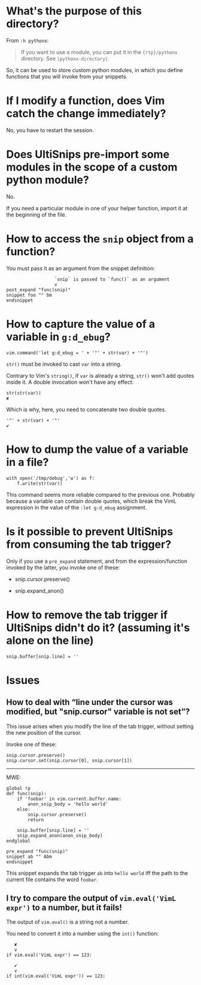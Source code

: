 # What's the purpose of this directory?

From `:h pythonx`:

> If you want to use a module, you can put it in the `{rtp}/pythonx` directory.
> See `|pythonx-directory|`.

So, it can be used to store custom python modules, in which you define functions
that you will invoke from your snippets.

# If I modify a function, does Vim catch the change immediately?

No, you have to restart the session.

# Does UltiSnips pre-import some modules in the scope of a custom python module?

No.

If you need a particular module in one of your helper function, import it at the
beginning of the file.

# How to access the `snip` object from a function?

You must pass it as an argument from the snippet definition:

                      `snip` is passed to `func()` as an argument
                      v
    post_expand "func(snip)"
    snippet foo "" bm
    endsnippet

# How to capture the value of a variable in `g:d_ebug`?

    vim.command('let g:d_ebug = ' + '"' + str(var) + '"')

`str()` must be invoked to cast `var` into a string.

Contrary to  Vim's `string()`, if `var`  is already a string,  `str()` won't add
quotes inside it.
A double invocation won't have any effect:

    str(str(var))
    ✘

Which is why, here, you need to concatenate two double quotes.

    '"' + str(var) + '"'
    ✔

# How to dump the value of a variable in a file?

    with open('/tmp/debug','w') as f:
        f.write(str(var))

This command seems more reliable compared to the previous one.
Probably because  a variable  can contain  double quotes,  which break  the VimL
expression in the value of the `:let g:d_ebug` assignment.

# Is it possible to prevent UltiSnips from consuming the tab trigger?

Only  if you  use a  `pre_expand`  statement, and  from the  expression/function
invoked by the latter, you invoke one of these:

   - snip.cursor.preserve()

   - snip.expand_anon()

# How to remove the tab trigger if UltiSnips didn't do it?   (assuming it's alone on the line)

    snip.buffer[snip.line] = ''

##
# Issues
## How to deal with “line under the cursor was modified, but "snip.cursor" variable is not set”?

This issue arises when  you modify the line of the  tab trigger, without setting
the new position of the cursor.

Invoke one of these:

    snip.cursor.preserve()
    snip.cursor.set(snip.cursor[0], snip.cursor[1])

---

MWE:

    global !p
    def func(snip):
        if 'foobar' in vim.current.buffer.name:
            anon_snip_body = 'hello world'
        else:
            snip.cursor.preserve()
            return

        snip.buffer[snip.line] = ''
        snip.expand_anon(anon_snip_body)
    endglobal

    pre_expand "func(snip)"
    snippet ab "" Abm
    endsnippet

This snippet expands the tab trigger `ab` into `hello world` iff the path to the
current file contains the word `foobar`.

## I try to compare the output of `vim.eval('VimL expr')` to a number, but it fails!

The output of `vim.eval()` is a string not a number.

You need to convert it into a number using the `int()` function:

       ✘
       v
    if vim.eval('VimL expr') == 123:

       ✔
       v
    if int(vim.eval('VimL expr')) == 123:

